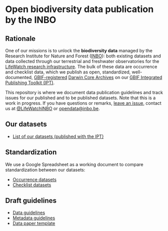 # Open biodiversity data publication by the INBO

## Rationale

One of our missions is to unlock the **biodiversity data** managed by the Research Institute for Nature and Forest ([INBO](http://www.inbo.be)): both existing datasets and data collected through our terrestrial and freshwater observatories for the [LifeWatch research infrastructure](http://lifewatch.inbo.be/blog/pages/about.html). The bulk of these data are occurrence and checklist data, which we publish as open, standardized, well-documented, [GBIF-registered](http://www.gbif.org) [Darwin Core Archives](http://en.wikipedia.org/wiki/Darwin_Core_Archive) on our [GBIF Integrated Publishing Toolkit (IPT)](http://data.inbo.be/ipt).

This repository is where we document data publication guidelines and track issues for our published and to be published datasets. Note that this is a work in progress. If you have questions or remarks, [leave an issue](https://github.com/LifeWatchINBO/data-publication/issues), contact us at [@LifeWatchINBO](https://twitter.com/LifeWatchINBO) or opendata@inbo.be.

## Our datasets

* [List of our datasets (published with the IPT)](https://docs.google.com/spreadsheets/d/13qSyBS7mZPYENHjPpgEAJirQ58G3pI9tmtW6gvv2vKk/edit#gid=1267456430)

## Standardization

We use a Google Spreadsheet as a working document to compare standardization between our datasets:

* [Occurrence datasets](https://docs.google.com/spreadsheets/d/13qSyBS7mZPYENHjPpgEAJirQ58G3pI9tmtW6gvv2vKk/edit#gid=1895280180)
* [Checklist datasets](https://docs.google.com/spreadsheets/d/13qSyBS7mZPYENHjPpgEAJirQ58G3pI9tmtW6gvv2vKk/edit#gid=250319423)

## Draft guidelines

* [Data guidelines](guidelines/data-guidelines.md)
* [Metadata guidelines](guidelines/metadata-guidelines.md)
* [Data paper template](guidelines/data-paper-template.md)
